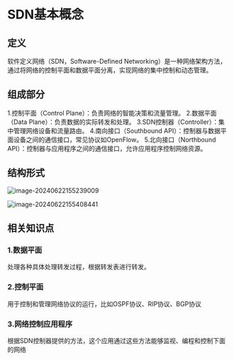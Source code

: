 # SDN基本概念

## 定义

 软件定义网络（SDN，Software-Defined Networking）是一种网络架构方法，通过将网络的控制平面和数据平面分离，实现网络的集中控制和动态管理。

## 组成部分

1.控制平面（Control Plane）：负责网络的智能决策和流量管理。
2.数据平面（Data Plane）：负责数据的实际转发和处理。
3.SDN控制器（Controller）：集中管理网络设备和流量路由。
4.南向接口（Southbound API）：控制器与数据平面设备之间的通信接口，常见协议如OpenFlow。
5.北向接口（Northbound API）：控制器与应用程序之间的通信接口，允许应用程序控制网络资源。

## 结构形式

![image-20240622155239009](../TyporaImage/image-20240622155239009.png)

![image-20240622155408441](../TyporaImage/image-20240622155408441.png)

## 相关知识点

### 1.数据平面

处理各种具体处理转发过程，根据转发表进行转发。

### 2.控制平面

用于控制和管理网络协议的运行，比如OSPF协议、RIP协议、BGP协议

###  3.网络控制应用程序

根据SDN控制器提供的方法，这个应用通过这些方法能够监视、编程和控制下面的网络
